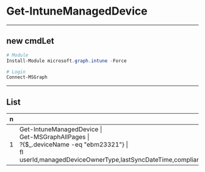 # Get-IntuneManagedDevice

---

## new cmdLet
````ps1
# Module
Install-Module microsoft.graph.intune -Force

# Login
Connect-MSGraph
````

---

## List
|n|name|e.g.|O/P|
|-|----|----|---|
|1|Get-IntuneManagedDevice \| <br/> Get-MSGraphAllPages \| <br/> ?{$_.deviceName -eq "ebm23321"} \| <br/> fl userId,managedDeviceOwnerType,lastSyncDateTime,complianceState,userPrincipalName,complianceGracePeriodExpirationDateTime,serialNumber,LastSyncDateTime ||
